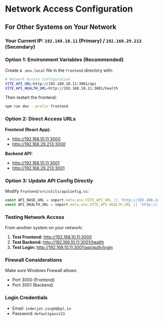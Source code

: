 # Network Access Configuration

## For Other Systems on Your Network

### Your Current IP: `192.168.10.11` (Primary) / `192.168.29.213` (Secondary)

### Option 1: Environment Variables (Recommended)

Create a `.env.local` file in the `frontend` directory with:

```bash
# Network Access Configuration
VITE_API_URL=http://192.168.10.11:3001/api
VITE_API_HEALTH_URL=http://192.168.10.11:3001/health
```

Then restart the frontend:
```bash
npm run dev --prefix frontend
```

### Option 2: Direct Access URLs

**Frontend (React App):**
- http://192.168.10.11:3000
- http://192.168.29.213:3000

**Backend API:**
- http://192.168.10.11:3001
- http://192.168.29.213:3001

### Option 3: Update API Config Directly

Modify `frontend/src/utils/apiConfig.ts`:

```typescript
const API_BASE_URL = import.meta.env.VITE_API_URL || 'http://192.168.10.11:3001/api';
const API_HEALTH_URL = import.meta.env.VITE_API_HEALTH_URL || 'http://192.168.10.11:3001/health';
```

### Testing Network Access

From another system on your network:

1. **Test Frontend:** http://192.168.10.11:3000
2. **Test Backend:** http://192.168.10.11:3001/health
3. **Test Login:** http://192.168.10.11:3001/api/auth/login

### Firewall Considerations

Make sure Windows Firewall allows:
- Port 3000 (Frontend)
- Port 3001 (Backend)

### Login Credentials

- Email: `inderjot.singh@bpl.in`
- Password: `defaultpass123`

